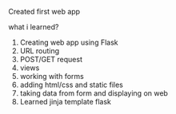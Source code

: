 Created first web app

what i learned?
1. Creating web app using Flask
2. URL routing
3. POST/GET request
4. views
5. working with forms
6. adding html/css and static files
7. taking data from form and displaying on web
8. Learned jinja template flask
